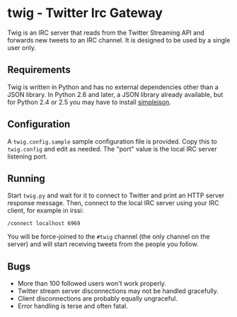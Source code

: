 # twig - Twitter Irc Gateway

Twig is an IRC server that reads from the Twitter Streaming API and forwards
new tweets to an IRC channel. It is designed to be used by a single user only.

## Requirements

Twig is written in Python and has no external dependencies other than a JSON
library.  In Python 2.6 and later, a JSON library already available, but for
Python 2.4 or 2.5 you may have to install
[simplejson](http://code.google.com/p/simplejson/).

## Configuration

A `twig.config.sample` sample configuration file is provided. Copy this to
`twig.config` and edit as needed. The "port" value is the local IRC server
listening port.

## Running

Start `twig.py` and wait for it to connect to Twitter and print an HTTP server
response message.  Then, connect to the local IRC server using your IRC client,
for example in irssi:

    /connect localhost 6969

You will be force-joined to the `#twig` channel (the only channel on the
server) and will start receiving tweets from the people you follow.

## Bugs

- More than 100 followed users won't work properly.
- Twitter stream server disconnections may not be handled gracefully.
- Client disconnections are probably equally ungraceful.
- Error handling is terse and often fatal.
